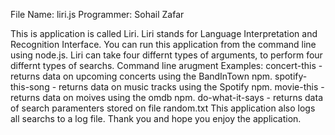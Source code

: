 File Name: liri.js
Programmer: Sohail Zafar

This is application is called Liri. Liri stands for Language Interpretation and Recognition Interface.
You can run this application from the command line using node.js. Liri can take four differnt types of arguments,
to perform four differnt types of searchs.                                                                                Command line arugment Examples:                                                                                               concert-this <artist>  - returns data on upcoming concerts using the BandInTown npm.                                      spotify-this-song <track> - returns data on music tracks using the Spotify npm.                                           movie-this <name of movie> - returns data on moives using the omdb npm.                                                   do-what-it-says - returns data of search paramenters stored on file random.txt                                                                                                                                                                  This application also logs all searchs to a log file.                                                                     Thank you and hope you enjoy the application.